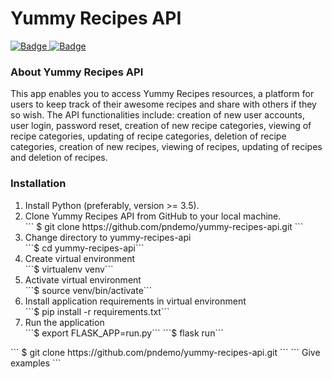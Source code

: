 <h1>Yummy Recipes API</h1>
<a href="https://travis-ci.org/pndemo/yummy-recipes-api">
<img class="notice-badge" src="https://travis-ci.org/pndemo/yummy-recipes-api.svg?branch=develop" alt="Badge"/>
</a>
<a href="https://coveralls.io/github/pndemo/yummy-recipes-api">
<img class="notice-badge" src="https://coveralls.io/repos/github/pndemo/yummy-recipes-api/badge.svg?branch=develop" alt="Badge"/>
</a>
<br/>
<h3>About Yummy Recipes API</h3>
This app enables you to access Yummy Recipes resources, a platform for users to keep track of their awesome recipes and share with others if they so wish. The API functionalities include: creation of new user accounts, user login, password reset, creation of new recipe categories, viewing of recipe categories, updating of recipe categories, deletion of recipe categories, creation of new recipes, viewing of recipes, updating of recipes and deletion of recipes.
<br/>
<h3>Installation</h3>
<ol>
  <li>Install Python (preferably, version >= 3.5).</li>
  <li>Clone Yummy Recipes API from GitHub to your local machine.</li>
  ```
  $ git clone https://github.com/pndemo/yummy-recipes-api.git
  ```
  <li>Change directory to yummy-recipes-api</li>
  ```$ cd yummy-recipes-api```
  <li>Create virtual environment</li>
  ```$ virtualenv venv```
  <li>Activate virtual environment</li>
  ```$ source venv/bin/activate```
  <li>Install application requirements in virtual environment</li>
  ```$ pip install -r requirements.txt```
  <li>Run the application</li>
  ```$ export FLASK_APP=run.py```
  ```$ flask run```
</ol> 
```
$ git clone https://github.com/pndemo/yummy-recipes-api.git
```
```
Give examples
```

